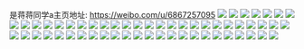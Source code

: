 是蒋蒋同学a主页地址: https://weibo.com/u/6867257095 
![](https://wx4.sinaimg.cn/mw2000/007uKjhdly1h9i2ecr6tsj33k02o0npf.jpg) 
![](https://wx4.sinaimg.cn/mw2000/007uKjhdly1h9i46mifozj30u00jh0vf.jpg) 
![](https://wx4.sinaimg.cn/mw2000/007uKjhdly1h9e5lc9ldqj30k00lxjs7.jpg) 
![](https://wx4.sinaimg.cn/mw2000/007uKjhdly1h917tmbdv3j30u013mafj.jpg) 
![](https://wx4.sinaimg.cn/mw2000/007uKjhdly1h917tonk6fj30tu1bqwjq.jpg) 
![](https://wx4.sinaimg.cn/mw2000/007uKjhdly1h90xs5qwauj30u00lk407.jpg) 
![](https://wx4.sinaimg.cn/mw2000/007uKjhdly1h90xs6be94j30jw0qsn3d.jpg) 
![](https://wx4.sinaimg.cn/mw2000/007uKjhdly1h90xs7bauwj30tw0x0n3j.jpg) 
![](https://wx4.sinaimg.cn/mw2000/007uKjhdly1h8vm99pih1j30sg16onb4.jpg) 
![](https://wx4.sinaimg.cn/mw2000/007uKjhdly1h8ihk461vqj33k02o04qq.jpg) 
![](https://wx4.sinaimg.cn/mw2000/007uKjhdly1h8ihkb8dxtj32io1w0e81.jpg) 
![](https://wx4.sinaimg.cn/mw2000/007uKjhdly1h8ifwl6rmrj335s35sb2b.jpg) 
![](https://wx4.sinaimg.cn/mw2000/007uKjhdly1h8brymu8t0j30sg17i0z1.jpg) 
![](https://wx4.sinaimg.cn/mw2000/007uKjhdly1h8bryo5hafj30sg1ndthz.jpg) 
![](https://wx4.sinaimg.cn/mw2000/007uKjhdly1h6qumrzbrrj30u01uowfy.jpg) 
![](https://wx4.sinaimg.cn/mw2000/007uKjhdly1h6ptymwmnfj33k0231b2a.jpg) 
![](https://wx4.sinaimg.cn/mw2000/007uKjhdly1h6ptynarfnj31cc0tc4bc.jpg) 
![](https://wx4.sinaimg.cn/mw2000/007uKjhdly1h4dj3uc9hlj31hc0o0nj8.jpg) 
![](https://wx4.sinaimg.cn/mw2000/007uKjhdly1h4adrhrmvlj31400u0tgi.jpg) 
![](https://wx4.sinaimg.cn/mw2000/007uKjhdly1h4adqwwxsmj30sg2f97wh.jpg) 
![](https://wx4.sinaimg.cn/mw2000/007uKjhdly1h4adr28oj6j31kw16ohdt.jpg) 
![](https://wx4.sinaimg.cn/mw2000/007uKjhdly1h4adr4dbklj30sg1s0tll.jpg) 
![](https://wx4.sinaimg.cn/mw2000/007uKjhdly1h4adr8s91lj31400u0aj5.jpg) 
![](https://wx4.sinaimg.cn/mw2000/007uKjhdly1h4adr7hgefj30sg2g3tra.jpg) 
![](https://wx4.sinaimg.cn/mw2000/007uKjhdly1h4adqs2a1gj316o1kwe81.jpg) 
![](https://wx4.sinaimg.cn/mw2000/007uKjhdly1h4adrgqye8j30sg3s1b2a.jpg) 
![](https://wx4.sinaimg.cn/mw2000/007uKjhdly1h4adrjc28tj30u0140gw5.jpg) 
![](https://wx4.sinaimg.cn/mw2000/007uKjhdly1h3kyu8r228j31400u0dng.jpg) 
![](https://wx4.sinaimg.cn/mw2000/007uKjhdly1h3kyugl1zpj30u011j0y9.jpg) 
![](https://wx4.sinaimg.cn/mw2000/007uKjhdly1h3kyumgl5fj31400u0q9s.jpg) 
![](https://wx4.sinaimg.cn/mw2000/007uKjhdly1h3kyuhkt6fj31400u0jzz.jpg) 
![](https://wx4.sinaimg.cn/mw2000/007uKjhdly1h3kyuikecuj31400u0jym.jpg) 
![](https://wx4.sinaimg.cn/mw2000/007uKjhdly1h3kyujkh3lj30u01uothl.jpg) 
![](https://wx4.sinaimg.cn/mw2000/007uKjhdly1h3kyukk4nqj30u00u0109.jpg) 
![](https://wx4.sinaimg.cn/mw2000/007uKjhdly1h3kyulgirfj312h0u0wko.jpg) 
![](https://wx4.sinaimg.cn/mw2000/007uKjhdly1h3kyufo5wvj30u018y7cu.jpg) 
![](https://wx4.sinaimg.cn/mw2000/007uKjhdly1h37wi81emnj30u0140jv3.jpg) 
![](https://wx4.sinaimg.cn/mw2000/007uKjhdly1h37wi8izfgj30y50u0gpz.jpg) 
![](https://wx4.sinaimg.cn/mw2000/007uKjhdly1h35mfa25omj30ty0ocjtd.jpg) 
![](https://wx4.sinaimg.cn/mw2000/007uKjhdly1h35mdiroopj30u00pgq50.jpg) 
![](https://wx4.sinaimg.cn/mw2000/007uKjhdly1h34g4fj6amj30u00u1q83.jpg) 
![](https://wx4.sinaimg.cn/mw2000/007uKjhdly1h2lsr1qjduj30ts0a9aaj.jpg) 
![](https://wx4.sinaimg.cn/mw2000/007uKjhdly1h1pa3kroe6j30u00f4ab2.jpg) 
![](https://wx4.sinaimg.cn/mw2000/007uKjhdly1h104l70yzqj30u013u474.jpg) 
![](https://wx4.sinaimg.cn/mw2000/007uKjhdly1gzkdi42zxxj31z41be1go.jpg) 
![](https://wx4.sinaimg.cn/mw2000/007uKjhdly1gzgjso118cj335s35ku0y.jpg) 
![](https://wx4.sinaimg.cn/mw2000/007uKjhdly1gxyn01lz16j30sg44mh6z.jpg) 
![](https://wx4.sinaimg.cn/mw2000/007uKjhdly1gxyn02dvwej30sg2w54ga.jpg) 
![](https://wx4.sinaimg.cn/mw2000/007uKjhdly1gx637m2sizj31sj0u011i.jpg) 
![](https://wx4.sinaimg.cn/mw2000/007uKjhdly1gwek22v9kxj30u00u0gr4.jpg) 
![](https://wx4.sinaimg.cn/mw2000/007uKjhdly1gwek23iizqj316o0u0dl1.jpg) 
![](https://wx4.sinaimg.cn/mw2000/007uKjhdly1gw6f8a9c40j31400u0ndx.jpg) 
![](https://wx4.sinaimg.cn/mw2000/007uKjhdly1gw6f897o5lj30u0140dla.jpg) 
![](https://wx4.sinaimg.cn/mw2000/007uKjhdly1gw6f8b1433j31hc0u0dt1.jpg) 
![](https://wx4.sinaimg.cn/mw2000/007uKjhdly1guy8yun1jxj61400u0tg902.jpg) 
![](https://wx4.sinaimg.cn/mw2000/007uKjhdly1guy8yu1iwnj60wq0u0n3y02.jpg) 
